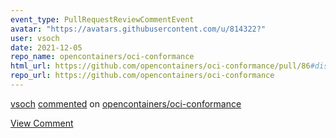 ```yaml
---
event_type: PullRequestReviewCommentEvent
avatar: "https://avatars.githubusercontent.com/u/814322?"
user: vsoch
date: 2021-12-05
repo_name: opencontainers/oci-conformance
html_url: https://github.com/opencontainers/oci-conformance/pull/86#discussion_r762492682
repo_url: https://github.com/opencontainers/oci-conformance
---
```


<a href='https://github.com/vsoch' target='_blank'>vsoch</a> <a href='https://github.com/opencontainers/oci-conformance/pull/86#discussion_r762492682' target='_blank'>commented</a> on <a href='https://github.com/opencontainers/oci-conformance' target='_blank'>opencontainers/oci-conformance</a>

<a href='https://github.com/opencontainers/oci-conformance/pull/86#discussion_r762492682' target='_blank'>View Comment</a>